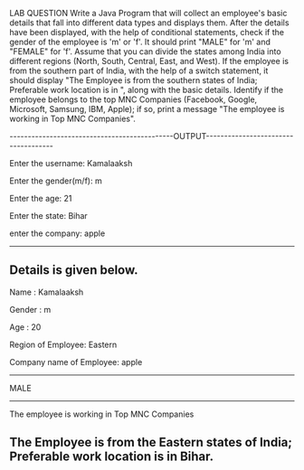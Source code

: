 
LAB QUESTION Write a Java Program that will collect an employee's basic details that fall into different data types and displays them. After the details have been displayed, with the help of conditional statements, check if the gender of the employee is 'm' or 'f'. It should print "MALE" for 'm' and "FEMALE" for 'f'. Assume that you can divide the states among India into different regions (North, South, Central, East, and West). If the employee is from the southern part of India, with the help of a switch statement, it should display "The Employee is from the southern states of India; Preferable work location is in ", along with the basic details. Identify if the employee belongs to the top MNC Companies (Facebook, Google, Microsoft, Samsung, IBM, Apple); if so, print a message "The employee is working in Top MNC Companies".

---------------------------------------------OUTPUT------------------------------------

Enter the username: Kamalaaksh

Enter the gender(m/f): m

Enter the age: 21

Enter the state: Bihar

enter the company: apple

---------------------------------------------------------------------------------------------
Details is given below.
---------------------------------------------------------------------------------------------
Name : Kamalaaksh

Gender : m

Age : 20

Region of Employee: Eastern

Company name of Employee: apple

-----------------------------------------------------------------------------------------------

MALE

------------------------------------------------------------------------------------------------
The employee is working in Top MNC Companies

The Employee is from the Eastern states of India; Preferable work location is in Bihar.
-------------------------------------------------------------------------------------------------


